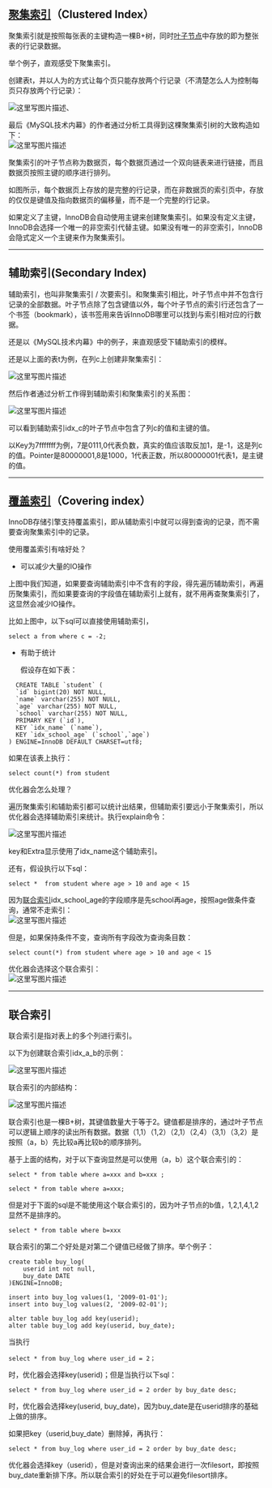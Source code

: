 ## [聚集索引](https://so.csdn.net/so/search?q=%E8%81%9A%E9%9B%86%E7%B4%A2%E5%BC%95&spm=1001.2101.3001.7020)（Clustered Index）

聚集索引就是按照每张表的主键构造一棵B+树，同时[叶子节点](https://so.csdn.net/so/search?q=%E5%8F%B6%E5%AD%90%E8%8A%82%E7%82%B9&spm=1001.2101.3001.7020)中存放的即为整张表的行记录数据。

举个例子，直观感受下聚集索引。

创建表t，并以人为的方式让每个页只能存放两个行记录（不清楚怎么人为控制每页只存放两个行记录）：

![这里写图片描述](https://img-blog.csdn.net/20170614110124098?watermark/2/text/aHR0cDovL2Jsb2cuY3Nkbi5uZXQvdTAxMjAwNjY4OQ==/font/5a6L5L2T/fontsize/400/fill/I0JBQkFCMA==/dissolve/70/gravity/SouthEast)、

最后《MySQL技术内幕》的作者通过分析工具得到这棵聚集索引树的大致构造如下：  
![这里写图片描述](https://img-blog.csdn.net/20170614111147565?watermark/2/text/aHR0cDovL2Jsb2cuY3Nkbi5uZXQvdTAxMjAwNjY4OQ==/font/5a6L5L2T/fontsize/400/fill/I0JBQkFCMA==/dissolve/70/gravity/SouthEast)

聚集索引的叶子节点称为数据页，每个数据页通过一个双向链表来进行链接，而且数据页按照主键的顺序进行排列。

如图所示，每个数据页上存放的是完整的行记录，而在非数据页的索引页中，存放的仅仅是键值及指向数据页的偏移量，而不是一个完整的行记录。

如果定义了主键，InnoDB会自动使用主键来创建聚集索引。如果没有定义主键，InnoDB会选择一个唯一的非空索引代替主键。如果没有唯一的非空索引，InnoDB会隐式定义一个主键来作为聚集索引。

* * *

## 辅助索引(Secondary Index)

辅助索引，也叫非聚集索引 / 次要索引。和聚集索引相比，叶子节点中并不包含行记录的全部数据。叶子节点除了包含键值以外，每个叶子节点的索引行还包含了一个书签（bookmark），该书签用来告诉InnoDB哪里可以找到与索引相对应的行数据。

还是以《MySQL技术内幕》中的例子，来直观感受下辅助索引的模样。

还是以上面的表t为例，在列c上创建非聚集索引：

![这里写图片描述](https://img-blog.csdn.net/20170615103729364?watermark/2/text/aHR0cDovL2Jsb2cuY3Nkbi5uZXQvdTAxMjAwNjY4OQ==/font/5a6L5L2T/fontsize/400/fill/I0JBQkFCMA==/dissolve/70/gravity/SouthEast)

然后作者通过分析工作得到辅助索引和聚集索引的关系图：

![这里写图片描述](https://img-blog.csdn.net/20170615103844958?watermark/2/text/aHR0cDovL2Jsb2cuY3Nkbi5uZXQvdTAxMjAwNjY4OQ==/font/5a6L5L2T/fontsize/400/fill/I0JBQkFCMA==/dissolve/70/gravity/SouthEast)

可以看到辅助索引idx\_c的叶子节点中包含了列c的值和主键的值。

以Key为7fffffff为例，7是0111,0代表负数，真实的值应该取反加1，是-1，这是列c的值。Pointer是80000001,8是1000，1代表正数，所以80000001代表1，是主键的值。

* * *

## [覆盖索引](https://so.csdn.net/so/search?q=%E8%A6%86%E7%9B%96%E7%B4%A2%E5%BC%95&spm=1001.2101.3001.7020)（Covering index）

InnoDB存储引擎支持覆盖索引，即从辅助索引中就可以得到查询的记录，而不需要查询聚集索引中的记录。

使用覆盖索引有啥好处？

- 可以减少大量的IO操作

上图中我们知道，如果要查询辅助索引中不含有的字段，得先遍历辅助索引，再遍历聚集索引，而如果要查询的字段值在辅助索引上就有，就不用再查聚集索引了，这显然会减少IO操作。

比如上图中，以下sql可以直接使用辅助索引，

```
select a from where c = -2;
```

- 有助于统计
    
    假设存在如下表：
    

```
  CREATE TABLE `student` (
  `id` bigint(20) NOT NULL,
  `name` varchar(255) NOT NULL,
  `age` varchar(255) NOT NULL,
  `school` varchar(255) NOT NULL,
  PRIMARY KEY (`id`),
  KEY `idx_name` (`name`),
  KEY `idx_school_age` (`school`,`age`)
) ENGINE=InnoDB DEFAULT CHARSET=utf8;
```

如果在该表上执行：

```
select count(*) from student
```

优化器会怎么处理？

遍历聚集索引和辅助索引都可以统计出结果，但辅助索引要远小于聚集索引，所以优化器会选择辅助索引来统计。执行explain命令：

![这里写图片描述](https://img-blog.csdn.net/20170615143753392?watermark/2/text/aHR0cDovL2Jsb2cuY3Nkbi5uZXQvdTAxMjAwNjY4OQ==/font/5a6L5L2T/fontsize/400/fill/I0JBQkFCMA==/dissolve/70/gravity/SouthEast)

key和Extra显示使用了idx\_name这个辅助索引。

还有，假设执行以下sql：

```
select *  from student where age > 10 and age < 15
```

因为[联合索引](https://so.csdn.net/so/search?q=%E8%81%94%E5%90%88%E7%B4%A2%E5%BC%95&spm=1001.2101.3001.7020)idx\_school\_age的字段顺序是先school再age，按照age做条件查询，通常不走索引：  
![这里写图片描述](https://img-blog.csdn.net/20170615144528504?watermark/2/text/aHR0cDovL2Jsb2cuY3Nkbi5uZXQvdTAxMjAwNjY4OQ==/font/5a6L5L2T/fontsize/400/fill/I0JBQkFCMA==/dissolve/70/gravity/SouthEast)

但是，如果保持条件不变，查询所有字段改为查询条目数：

```
select count(*) from student where age > 10 and age < 15
```

优化器会选择这个联合索引：  
![这里写图片描述](https://img-blog.csdn.net/20170615144736032?watermark/2/text/aHR0cDovL2Jsb2cuY3Nkbi5uZXQvdTAxMjAwNjY4OQ==/font/5a6L5L2T/fontsize/400/fill/I0JBQkFCMA==/dissolve/70/gravity/SouthEast)

* * *

## 联合索引

联合索引是指对表上的多个列进行索引。

以下为创建联合索引idx\_a\_b的示例：

![这里写图片描述](https://img-blog.csdn.net/20170617144140852?watermark/2/text/aHR0cDovL2Jsb2cuY3Nkbi5uZXQvdTAxMjAwNjY4OQ==/font/5a6L5L2T/fontsize/400/fill/I0JBQkFCMA==/dissolve/70/gravity/SouthEast)

联合索引的内部结构：

![这里写图片描述](https://img-blog.csdn.net/20170617144400262?watermark/2/text/aHR0cDovL2Jsb2cuY3Nkbi5uZXQvdTAxMjAwNjY4OQ==/font/5a6L5L2T/fontsize/400/fill/I0JBQkFCMA==/dissolve/70/gravity/SouthEast)

联合索引也是一棵B+树，其键值数量大于等于2。键值都是排序的，通过叶子节点可以逻辑上顺序的读出所有数据。数据（1,1）（1,2）（2,1）（2,4）（3,1）（3,2）是按照（a，b）先比较a再比较b的顺序排列。

基于上面的结构，对于以下查询显然是可以使用（a，b）这个联合索引的：

```
select * from table where a=xxx and b=xxx ;

select * from table where a=xxx;
```

但是对于下面的sql是不能使用这个联合索引的，因为叶子节点的b值，1,2,1,4,1,2显然不是排序的。

```
select * from table where b=xxx
```

联合索引的第二个好处是对第二个键值已经做了排序。举个例子：

```
create table buy_log(
    userid int not null,
    buy_date DATE
)ENGINE=InnoDB;

insert into buy_log values(1, '2009-01-01');
insert into buy_log values(2, '2009-02-01');

alter table buy_log add key(userid);
alter table buy_log add key(userid, buy_date);
```

当执行

```
select * from buy_log where user_id = 2；
```

时，优化器会选择key(userid)；但是当执行以下sql：

```
select * from buy_log where user_id = 2 order by buy_date desc;
```

时，优化器会选择key(userid, buy\_date)，因为buy\_date是在userid排序的基础上做的排序。

如果把key（userid,buy\_date）删除掉，再执行：

```
select * from buy_log where user_id = 2 order by buy_date desc;
```

优化器会选择key（userid），但是对查询出来的结果会进行一次filesort，即按照buy\_date重新排下序。所以联合索引的好处在于可以避免filesort排序。